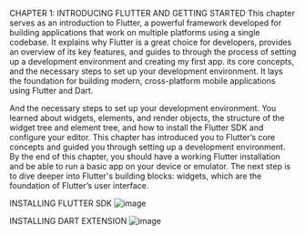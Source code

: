 CHAPTER 1: INTRODUCING FLUTTER AND GETTING STARTED
This chapter serves as an introduction to Flutter, a powerful framework developed for building applications that work on multiple platforms using a single codebase. It explains why Flutter is a great choice for developers, provides an overview of its key features, and guides to  through the process of setting up a development environment and creating my first app. its core concepts, and the necessary steps to set up your development environment. It lays the foundation for building modern, cross-platform mobile applications using Flutter and Dart.

And the necessary steps to set up your development environment. You learned about widgets, elements, and render objects, the structure of the widget tree and element tree, and how to install the Flutter SDK and configure your editor. 
This chapter has introduced you to Flutter’s core concepts and guided you through setting up a development environment. By the end of this chapter, you should have a working Flutter installation and be able to run a basic app on your device or emulator.
The next step is to dive deeper into Flutter's building blocks: widgets, which are the foundation of Flutter’s user interface.

INSTALLING FLUTTER SDK
![image](https://github.com/user-attachments/assets/a4fd8df2-1373-4858-8398-bef0bdf36973)






INSTALLING DART EXTENSION
![image](https://github.com/user-attachments/assets/e466a893-3212-44f0-a416-e178f7e88aed)


